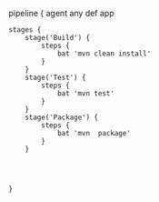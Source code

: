 pipeline {
    agent any
    def app

    stages {
        stage('Build') { 
            steps {
                bat 'mvn clean install' 
            }
        }
        stage('Test') { 
            steps {
                bat 'mvn test' 
            }
        } 
        stage('Package') { 
            steps {
                bat 'mvn  package' 
            }
        }
        
        
        
       
    }
